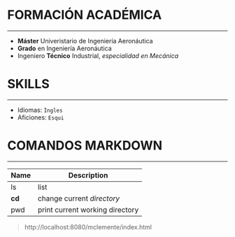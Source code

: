 

# FORMACIÓN ACADÉMICA
---
-   **Máster** Univeristario de Ingeniería Aeronáutica
-   **Grado** en Ingeniería Aeronáutica
-   Ingeniero **Técnico** Industrial, *especialidad en Mecánica*

# SKILLS
---
- Idiomas: ``Ìngles``
- Aficiones:   `Esqui` 

# COMANDOS MARKDOWN
---
|Name|Description|
|---|----|
|ls|list|
|**cd**|change current *directory*|
|pwd|print current working directory|

> http://localhost:8080/mclemente/index.html
